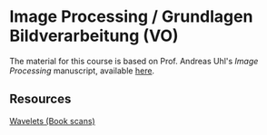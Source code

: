 # Image Processing / Grundlagen Bildverarbeitung (VO)

The material for this course is based on Prof. Andreas Uhl's
*Image Processing* manuscript, available [here](https://www.cosy.sbg.ac.at/~uhl/IPCV.pdf).

## Resources

[Wavelets (Book scans)](WaveletResources.pdf)
